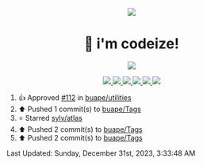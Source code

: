 <p align="center">
    <img src="https://avatars.githubusercontent.com/u/63158950?s=400&u=dd76c829ae30921e131dcbe7c830dc368e2d6e8a&v=4" />
</p>

<h1 align="center">
    👋 i'm codeize!
</h1>

<p align="center">
  <a href="https://skillicons.dev">
    <img align="center" src="https://skillicons.dev/icons?i=discord,bots,ts,nodejs,mysql,postgresql,react,nextjs,tailwindcss" />
  </a>
</p>

<p align="center">
  <a href="https://discord.com/users/668423998777982997">
    <img src="https://nocache.advaith.workers.dev?url=https://img.shields.io/endpoint?url=https://dev.discordprofiles.me/api/badge/status/668423998777982997?simple=true" />
    <img src="https://nocache.advaith.workers.dev?url=https://img.shields.io/endpoint?url=https://dev.discordprofiles.me/api/badge/vscode/668423998777982997" />
    <img src="https://nocache.advaith.workers.dev?url=https://img.shields.io/endpoint?url=https://dev.discordprofiles.me/api/badge/playing/668423998777982997" />
    <img src="https://nocache.advaith.workers.dev?url=https://img.shields.io/endpoint?url=https://dev.discordprofiles.me/api/badge/spotify/668423998777982997" />
    <img src="https://komarev.com/ghpvc/?username=codeize" />
    <img src="https://hits.link/hits?url=https%3A%2F%2Fgithub.com%2FCodeize" />
  </a>
</p>

<!--RECENT_ACTIVITY:start-->
1. 👍 Approved [#112](https://github.com/buape/utilities/pull/112#pullrequestreview-1799584515) in [buape/utilities](https://github.com/buape/utilities)<br>
2. ⬆️ Pushed 1 commit(s) to [buape/Tags](https://github.com/buape/Tags)<br>
3. ⭐ Starred [sylv/atlas](https://github.com/sylv/atlas)<br>
4. ⬆️ Pushed 2 commit(s) to [buape/Tags](https://github.com/buape/Tags)<br>
5. ⬆️ Pushed 2 commit(s) to [buape/Tags](https://github.com/buape/Tags)<br>
<!--RECENT_ACTIVITY:end-->

<!--RECENT_ACTIVITY:last_update-->
Last Updated: Sunday, December 31st, 2023, 3:33:48 AM
<!--RECENT_ACTIVITY:last_update_end-->
